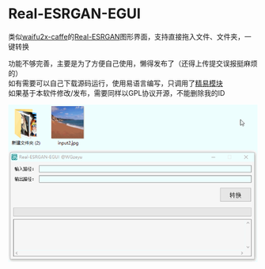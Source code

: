 # Real-ESRGAN-EGUI
类似[waifu2x-caffe](https://github.com/lltcggie/waifu2x-caffe)的[Real-ESRGAN](https://github.com/xinntao/Real-ESRGAN)图形界面，支持直接拖入文件、文件夹，一键转换  

功能不够完善，主要是为了方便自己使用，懒得发布了（还得上传提交误报挺麻烦的）  
如有需要可以自己下载源码运行，使用易语言编写，只调用了[精易模块](http://ec.125.la/)  
如果基于本软件修改/发布，需要同样以GPL协议开源，不能删除我的ID  

![](GIF.gif)
